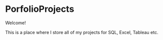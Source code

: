 # PorfolioProjects

Welcome!

This is a place where I store all of my projects for SQL, Excel, Tableau etc.
